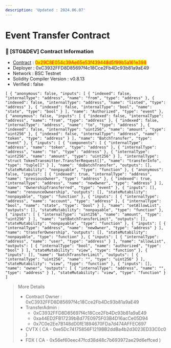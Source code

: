 ```yaml
---
description: 'Updated : 2024.06.07'
---
```


# Event Transfer Contract

### 📌 \[STG\&DEV] Contract Information <a href="#stg-and-dev-contract-information" id="stg-and-dev-contract-information"></a>

* [Contract](https://testnet.bscscan.com/address/0x29C8E054c39Ae65e53f439448d5f99b5a161e398) : <mark style="color:red;">0x29C8E054c39Ae65e53f439448d5f99b5a161e398</mark>
* Deployer : 0xC3932FFD8D85697f4c18Cce2Fb4Dc93b81a9aE49
* Network : BSC Testnet
* Solidity Compiler Version : v0.8.13
* Verified : false

```
[ { "anonymous": false, "inputs": [ { "indexed": false, "internalType": "address", "name": "from", "type": "address" }, { "indexed": false, "internalType": "address", "name": "listed", "type": "address" }, { "indexed": false, "internalType": "bool", "name": "state", "type": "bool" } ], "name": "Authorized", "type": "event" }, { "anonymous": false, "inputs": [ { "indexed": false, "internalType": "address", "name": "from", "type": "address" }, { "indexed": false, "internalType": "address", "name": "to", "type": "address" }, { "indexed": false, "internalType": "uint256", "name": "amount", "type": "uint256" }, { "indexed": false, "internalType": "address", "name": "token", "type": "address" } ], "name": "BatchTransfer", "type": "event" }, { "inputs": [ { "components": [ { "internalType": "address", "name": "token", "type": "address" }, { "internalType": "address", "name": "to", "type": "address" }, { "internalType": "uint256", "name": "amount", "type": "uint256" } ], "internalType": "struct TokenTransmitter.TransferRequest[]", "name": "transferInfo", "type": "tuple[]" } ], "name": "doBatchTransfer", "outputs": [], "stateMutability": "nonpayable", "type": "function" }, { "anonymous": false, "inputs": [ { "indexed": true, "internalType": "address", "name": "previousOwner", "type": "address" }, { "indexed": true, "internalType": "address", "name": "newOwner", "type": "address" } ], "name": "OwnershipTransferred", "type": "event" }, { "inputs": [], "name": "renounceOwnership", "outputs": [], "stateMutability": "nonpayable", "type": "function" }, { "inputs": [ { "internalType": "address", "name": "account", "type": "address" }, { "internalType": "bool", "name": "state", "type": "bool" } ], "name": "setAllowList", "outputs": [], "stateMutability": "nonpayable", "type": "function" }, { "inputs": [ { "internalType": "uint256", "name": "amount", "type": "uint256" } ], "name": "setBatchTransferLimit", "outputs": [], "stateMutability": "nonpayable", "type": "function" }, { "inputs": [ { "internalType": "address", "name": "newOwner", "type": "address" } ], "name": "transferOwnership", "outputs": [], "stateMutability": "nonpayable", "type": "function" }, { "inputs": [ { "internalType": "address", "name": "user", "type": "address" } ], "name": "allowList", "outputs": [ { "internalType": "bool", "name": "authorized", "type": "bool" } ], "stateMutability": "view", "type": "function" }, { "inputs": [], "name": "batchTransferLimit", "outputs": [ { "internalType": "uint256", "name": "", "type": "uint256" } ], "stateMutability": "view", "type": "function" }, { "inputs": [], "name": "owner", "outputs": [ { "internalType": "address", "name": "", "type": "address" } ], "stateMutability": "view", "type": "function" } ]
```

> More Details
>
> * Contract Owner : 0xC3932FFD8D85697f4c18Cce2Fb4Dc93b81a9aE49
> * TransferAdmin :
>   * 0xC3932FFD8D85697f4c18Cce2Fb4Dc93b81a9aE49
>   * 0xa44ED2FB17239bBd77E0975F03B4D16acCe05D94
>   * 0x7C0e2Ee7B148dD0fE1894670FDa7d474AFFEC697
> * CVTX ( CA - 0xe5Dc74175856F1219BB2ddBa4b2d3023ED33C0c0 )
> * FDX ( CA - 0x56ef60eec47fcd38d48c7b693972ae29d6effced )

